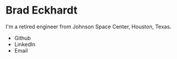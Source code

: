 # Brad Eckhardt
I'm a retired engineer from Johnson Space Center, Houston, Texas.


* Github
* LinkedIn
* Email
